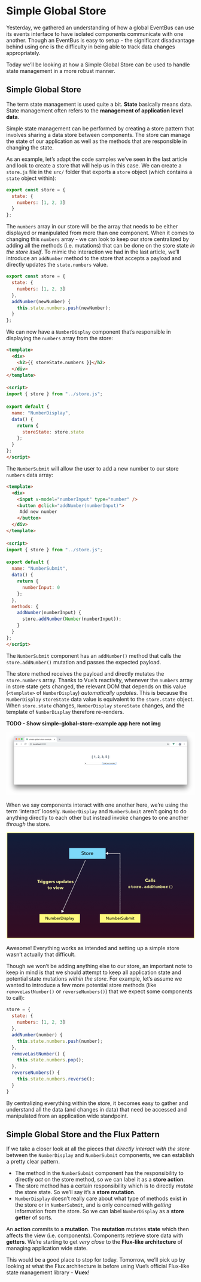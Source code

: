# Simple Global Store

Yesterday, we gathered an understanding of how a global EventBus can use its events interface to have isolated components communicate with one another. Though an EventBus is easy to setup - the significant disadvantage behind using one is the difficulty in being able to track data changes appropriately.

Today we’ll be looking at how a Simple Global Store can be used to handle state management in a more robust manner.

## Simple Global Store

The term state management is used quite a bit. **State** basically means data. State management often refers to the **management of application level data**.

Simple state management can be performed by creating a store pattern that involves sharing a data store between components. The store can manage the state of our application as well as the methods that are responsible in changing the state.

As an example, let’s adapt the code samples we’ve seen in the last article and look to create a store that will help us in this case. We can create a `store.js` file in the `src/` folder that exports a `store` object (which contains a `state` object within):

```javascript
export const store = {
  state: {
    numbers: [1, 2, 3]
  }
};
```

The `numbers` array in our store will be the array that needs to be either displayed or manipulated from more than one component. When it comes to changing this `numbers` array - we can look to keep our store centralized by adding all the methods (i.e. mutations) that can be done on the store state _in the store itself_. To mimic the interaction we had in the last article, we’ll introduce an `addNumber` method to the store that accepts a payload and directly updates the `state.numbers` value.

```javascript
export const store = {
  state: {
    numbers: [1, 2, 3]
  },
  addNumber(newNumber) {
    this.state.numbers.push(newNumber);
  }
};
```

We can now have a `NumberDisplay` component that’s responsible in displaying the `numbers` array from the store:

```html
<template>
  <div>
    <h2>{{ storeState.numbers }}</h2>
  </div>
</template>

<script>
import { store } from "../store.js";

export default {
  name: "NumberDisplay",
  data() {
    return {
      storeState: store.state
    };
  }
};
</script>
```

The `NumberSubmit` will allow the user to add a new number to our store `numbers` data array:

```html
<template>
  <div>
    <input v-model="numberInput" type="number" />
    <button @click="addNumber(numberInput)">
     Add new number
    </button>
  </div>
</template>

<script>
import { store } from "../store.js";

export default {
  name: "NumberSubmit",
  data() {
    return {
      numberInput: 0
    };
  },
  methods: {
    addNumber(numberInput) {
      store.addNumber(Number(numberInput));
    }
  }
};
</script>
```

The `NumberSubmit` component has an `addNumber()` method that calls the `store.addNumber()` mutation and passes the expected payload.

The store method receives the payload and directly mutates the `store.numbers` array. Thanks to Vue’s reactivity, whenever the `numbers` array in store state gets changed, the relevant DOM that depends on this value (`<template>` of `NumberDisplay`) _automatically updates_. This is because the `NumberDisplay` `storeState` data value is equivalent to the `store.state` object. When `store.state` changes, `NumberDisplay` `storeState` changes, and the template of `NumberDisplay` therefore re-renders.

**TODO - Show simple-global-store-example app here not img**

![](./public/assets/simple-global-store-app.png)

When we say components interact with one another here, we’re using the term ‘interact’ loosely. `NumberDisplay` and `NumberSubmit` aren’t going to do anything directly to each other but instead invoke changes to one another _through_ the store.

![](./public/assets/store-diagram.png)

Awesome! Everything works as intended and setting up a simple store wasn’t actually that difficult.

Though we won’t be adding anything else to our store, an important note to keep in mind is that we should attempt to keep all application state and potential state mutations _within the store_. For example, let’s assume we wanted to introduce a few more potential store methods (like `removeLastNumber()` or `reverseNumbers()`) that we expect some components to call):

```javascript
store = {
  state: {
    numbers: [1, 2, 3]
  },
  addNumber(number) {
    this.state.numbers.push(number);
  },
  removeLastNumber() {
    this.state.numbers.pop();
  },
  reverseNumbers() {
    this.state.numbers.reverse();
  }
}
```

By centralizing everything within the store, it becomes easy to gather and understand all the data (and changes in data) that need be accessed and manipulated from an application wide standpoint.

## Simple Global Store and the Flux Pattern

If we take a closer look at all the pieces that _directly interact with the store_ between the `NumberDisplay` and `NumberSubmit` components, we can establish a pretty clear pattern.

-   The method in the `NumberSubmit` component has the responsibility to directly _act_ on the store method, so we can label it as a **store action**.
-   The store method has a certain responsibility which is to directly _mutate_ the store state. So we’ll say it’s a **store mutation**.
-   `NumberDisplay` doesn’t really care about what type of methods exist in the store or in `NumberSubmit`, and is only concerned with _getting_ information from the store. So we can label `NumberDisplay` as a **store getter** of sorts.

An **action** commits to a **mutation**. The **mutation** mutates **state** which then affects the view (i.e. components). Components retrieve store data with **getters**. We’re starting to get _very close_ to the **Flux-like architecture** of managing application wide state.

This would be a good place to stop for today. Tomorrow, we’ll pick up by looking at what the Flux architecture is before using Vue’s official Flux-like state management library - **Vuex**!
